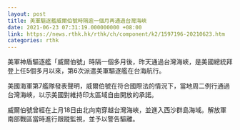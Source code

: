 ```yaml
---
layout: post
title: 美軍驅逐艦威爾伯號時隔逾一個月再通過台灣海峽
date: 2021-06-23 07:31:19.000000000 +08:00
link: https://news.rthk.hk/rthk/ch/component/k2/1597196-20210623.htm
categories: rthk
---
```


美軍神盾驅逐艦「威爾伯號」時隔一個多月後，昨天通過台灣海峽，是美國總統拜登上任5個多月以來，第6次派遣美軍驅逐艦在台海航行。

美國海軍第7艦隊發表聲明，威爾伯號在符合國際法的情況下，當地周二例行通過台灣海峽，以示美國對維持印太區域自由開放的承諾。

威爾伯號曾經在上月18日由北向南穿越台灣海峽，並進入西沙群島海域。解放軍南部戰區當時進行跟蹤監視，並予以警告驅離。
